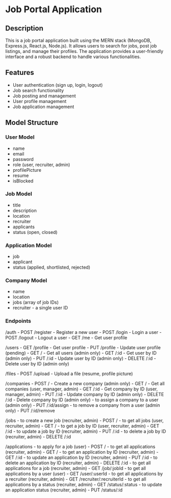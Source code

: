 # Job Portal Application

## Description

This is a job portal application built using the MERN stack (MongoDB, Express.js, React.js, Node.js). It allows users to search for jobs, post job listings, and manage their profiles. The application provides a user-friendly interface and a robust backend to handle various functionalities.

## Features

- User authentication (sign up, login, logout)
- Job search functionality
- Job posting and management
- User profile management
- Job application management

## Model Structure

### User Model

- name
- email
- password
- role (user, recruiter, admin)
- profilePicture
- resume
- isBlocked

### Job Model

- title
- description
- location
- recruiter
- applicants
- status (open, closed)

### Application Model

- job
- applicant
- status (applied, shortlisted, rejected)

### Company Model

- name
- location
- jobs (array of job IDs)
- recruiter - a single user ID

### Endpoints

/auth
    - POST /register - Register a new user
    - POST /login - Login a user
    - POST /logout - Logout a user
    - GET /me - Get user profile

/users
    - GET /profile - Get user profile
    - PUT /profile - Update user profile (pending)
    - GET / - Get all users (admin only)
    - GET /:id - Get user by ID (admin only)
    - PUT /:id - Update user by ID (admin only)
    - DELETE /:id - Delete user by ID (admin only)

/files
    - POST /upload - Upload a file (resume, profile picture)

/companies
    - POST / - Create a new company (admin only)
    - GET / - Get all companies (user, manager, admin)
    - GET /:id - Get company by ID (user, manager, admin)
    - PUT /:id - Update company by ID (admin only)
    - DELETE /:id - Delete company by ID (admin only)
    - to assign a company to a user (admin only) - PUT /:id/assign
    - to remove a company from a user (admin only) - PUT /:id/remove

/jobs
    - to create a new job (recruiter, admin) - POST /
    - to get all jobs (user, recruiter, admin) - GET /
    - to get a job by ID (user, recruiter, admin) - GET /:id
    - to update a job by ID (recruiter, admin) - PUT /:id
    - to delete a job by ID (recruiter, admin) - DELETE /:id

/applications
    - to apply for a job (user) - POST /
    - to get all applications (recruiter, admin) - GET /
    - to get an application by ID (recruiter, admin) - GET /:id
    - to update an application by ID (recruiter, admin) - PUT /:id
    - to delete an application by ID (recruiter, admin) - DELETE /:id
    - to get all applications for a job (recruiter, admin) - GET /job/:jobId
    - to get all applications by a user (user) - GET /user/:userId
    - to get all applications by a recruiter (recruiter, admin) - GET /recruiter/:recruiterId
    - to get all applications by a status (recruiter, admin) - GET /status/:status
    - to update an application status (recruiter, admin) - PUT /status/:id
